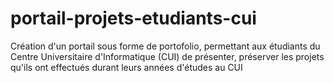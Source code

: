 # portail-projets-etudiants-cui
Création d'un portail sous forme de portofolio, permettant aux étudiants du Centre Universitaire d'Informatique (CUI) de présenter, préserver les projets qu'ils ont effectués durant leurs années d'études au CUI
